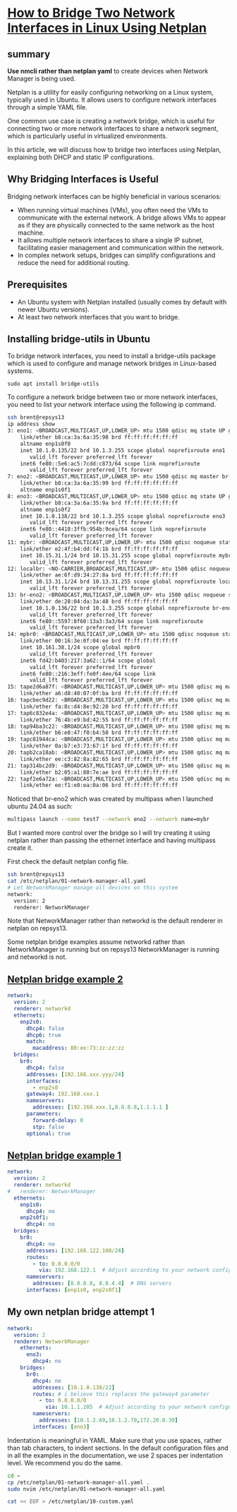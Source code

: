 # **[How to Bridge Two Network Interfaces in Linux Using Netplan](https://www.tecmint.com/netplan-bridge-network-interfaces/)**

## summary

**Use nmcli rather than netplan yaml** to create devices when Network Manager is being used.

Netplan is a utility for easily configuring networking on a Linux system, typically used in Ubuntu. It allows users to configure network interfaces through a simple YAML file.

One common use case is creating a network bridge, which is useful for connecting two or more network interfaces to share a network segment, which is particularly useful in virtualized environments.

In this article, we will discuss how to bridge two interfaces using Netplan, explaining both DHCP and static IP configurations.

## Why Bridging Interfaces is Useful

Bridging network interfaces can be highly beneficial in various scenarios:

- When running virtual machines (VMs), you often need the VMs to communicate with the external network. A bridge allows VMs to appear as if they are physically connected to the same network as the host machine.
- It allows multiple network interfaces to share a single IP subnet, facilitating easier management and communication within the network.
- In complex network setups, bridges can simplify configurations and reduce the need for additional routing.

## Prerequisites

- An Ubuntu system with Netplan installed (usually comes by default with newer Ubuntu versions).
- At least two network interfaces that you want to bridge.

## Installing bridge-utils in Ubuntu

To bridge network interfaces, you need to install a bridge-utils package which is used to configure and manage network bridges in Linux-based systems.

```sudo apt install bridge-utils```

To configure a network bridge between two or more network interfaces, you need to list your network interface using the following ip command.

```bash
ssh brent@repsys13
ip address show 
3: eno1: <BROADCAST,MULTICAST,UP,LOWER_UP> mtu 1500 qdisc mq state UP group default qlen 1000
    link/ether b8:ca:3a:6a:35:98 brd ff:ff:ff:ff:ff:ff
    altname enp1s0f0
    inet 10.1.0.135/22 brd 10.1.3.255 scope global noprefixroute eno1
       valid_lft forever preferred_lft forever
    inet6 fe80::5e6:ac5:7cdd:c873/64 scope link noprefixroute 
       valid_lft forever preferred_lft forever
7: eno2: <BROADCAST,MULTICAST,UP,LOWER_UP> mtu 1500 qdisc mq master br-eno2 state UP group default qlen 1000
    link/ether b8:ca:3a:6a:35:99 brd ff:ff:ff:ff:ff:ff
    altname enp1s0f1
8: eno3: <BROADCAST,MULTICAST,UP,LOWER_UP> mtu 1500 qdisc mq state UP group default qlen 1000
    link/ether b8:ca:3a:6a:35:9a brd ff:ff:ff:ff:ff:ff
    altname enp1s0f2
    inet 10.1.0.138/22 brd 10.1.3.255 scope global noprefixroute eno3
       valid_lft forever preferred_lft forever
    inet6 fe80::4418:3ffb:954b:9cea/64 scope link noprefixroute 
       valid_lft forever preferred_lft forever
11: mybr: <BROADCAST,MULTICAST,UP,LOWER_UP> mtu 1500 qdisc noqueue state UP group default qlen 1000
    link/ether e2:4f:b4:dd:f4:1b brd ff:ff:ff:ff:ff:ff
    inet 10.15.31.1/24 brd 10.15.31.255 scope global noprefixroute mybr
       valid_lft forever preferred_lft forever
12: localbr: <NO-CARRIER,BROADCAST,MULTICAST,UP> mtu 1500 qdisc noqueue state DOWN group default qlen 1000
    link/ether ae:6f:d9:34:27:8a brd ff:ff:ff:ff:ff:ff
    inet 10.13.31.1/24 brd 10.13.31.255 scope global noprefixroute localbr
       valid_lft forever preferred_lft forever
13: br-eno2: <BROADCAST,MULTICAST,UP,LOWER_UP> mtu 1500 qdisc noqueue state UP group default qlen 1000
    link/ether de:28:04:da:3a:48 brd ff:ff:ff:ff:ff:ff
    inet 10.1.0.136/22 brd 10.1.3.255 scope global noprefixroute br-eno2
       valid_lft forever preferred_lft forever
    inet6 fe80::5597:8f60:13a3:3a3/64 scope link noprefixroute 
       valid_lft forever preferred_lft forever
14: mpbr0: <BROADCAST,MULTICAST,UP,LOWER_UP> mtu 1500 qdisc noqueue state UP group default qlen 1000
    link/ether 00:16:3e:0f:04:ee brd ff:ff:ff:ff:ff:ff
    inet 10.161.38.1/24 scope global mpbr0
       valid_lft forever preferred_lft forever
    inet6 fd42:b403:217:3a62::1/64 scope global 
       valid_lft forever preferred_lft forever
    inet6 fe80::216:3eff:fe0f:4ee/64 scope link 
       valid_lft forever preferred_lft forever
15: tape2d6a87f: <BROADCAST,MULTICAST,UP,LOWER_UP> mtu 1500 qdisc mq master mpbr0 state UP group default qlen 1000
    link/ether a6:d8:40:07:0f:ba brd ff:ff:ff:ff:ff:ff
16: tapcbec9d22: <BROADCAST,MULTICAST,UP,LOWER_UP> mtu 1500 qdisc mq master br-eno2 state UP group default qlen 1000
    link/ether fa:8c:d4:8e:92:20 brd ff:ff:ff:ff:ff:ff
17: tap6c832e4a: <BROADCAST,MULTICAST,UP,LOWER_UP> mtu 1500 qdisc mq master mybr state UP group default qlen 1000
    link/ether 76:4b:e9:bd:42:55 brd ff:ff:ff:ff:ff:ff
18: tap94ba3c22: <BROADCAST,MULTICAST,UP,LOWER_UP> mtu 1500 qdisc mq master mpbr0 state UP group default qlen 1000
    link/ether b6:e8:47:f0:b4:50 brd ff:ff:ff:ff:ff:ff
19: tapc81944ca: <BROADCAST,MULTICAST,UP,LOWER_UP> mtu 1500 qdisc mq master br-eno2 state UP group default qlen 1000
    link/ether 0a:b7:e3:73:67:1f brd ff:ff:ff:ff:ff:ff
20: tapb2ca18ab: <BROADCAST,MULTICAST,UP,LOWER_UP> mtu 1500 qdisc mq master mybr state UP group default qlen 1000
    link/ether ee:c3:82:8a:82:65 brd ff:ff:ff:ff:ff:ff
21: tap314bc2d9: <BROADCAST,MULTICAST,UP,LOWER_UP> mtu 1500 qdisc mq master mpbr0 state UP group default qlen 1000
    link/ether b2:05:a1:80:7e:ae brd ff:ff:ff:ff:ff:ff
22: tapf2e6a72a: <BROADCAST,MULTICAST,UP,LOWER_UP> mtu 1500 qdisc mq master mybr state UP group default qlen 1000
    link/ether ee:f1:e0:ea:0a:06 brd ff:ff:ff:ff:ff:ff

 ```

Noticed that br-eno2 which was created by multipass when I launched ubuntu 24.04 as such:

```bash
multipass launch --name test7 --network eno2 --network name=mybr
```

But I wanted more control over the bridge so I will try creating it using netplan rather than passing the ethernet interface and having multipass create it.

First check the default netplan config file.

```bash
ssh brent@repsys13
cat /etc/netplan/01-network-manager-all.yaml
# Let NetworkManager manage all devices on this system
network:
  version: 2
  renderer: NetworkManager

```

Note that NetworkManager rather than networkd is the default renderer in netplan on repsys13.

Some netplan bridge examples assume networkd rather than NetworkManager is running but on repsys13 NetworkManager is running and networkd is not.

## **[Netplan bridge example 2](https://gist.github.com/ynott/f4bdc89b940522f2a0e4b32790ddb731)**

```yaml
network:
  version: 2
  renderer: networkd
  ethernets:
    enp2s0:
      dhcp4: false
      dhcp6: true
      match:
        macaddress: 80:ee:73:zz:zz:zz
  bridges:
    br0:
      dhcp4: false
      addresses: [192.168.xxx.yyy/24]
      interfaces:
        - enp2s0
      gateway4: 192.168.xxx.1
      nameservers:
        addresses: [192.168.xxx.1,8.8.8.8,1.1.1.1 ]
      parameters:
        forward-delay: 0
        stp: false
      optional: true
```

## **[Netplan bridge example 1](https://www.tecmint.com/netplan-bridge-network-interfaces/)**

```yaml
network:
  version: 2
  renderer: networkd
#   renderer: NetworkManager
  ethernets:
    enp1s0:
      dhcp4: no
    enp2s0f1:
      dhcp4: no
  bridges:
    br0:
      dhcp4: no
      addresses: [192.168.122.100/24]
      routes:
        - to: 0.0.0.0/0
          via: 192.168.122.1  # Adjust according to your network configuration
      nameservers:
        addresses: [8.8.8.8, 8.8.4.4]  # DNS servers
      interfaces: [enp1s0, enp2s0f1]
```

## My own netplan bridge attempt 1

```yaml
network:
  version: 2
  renderer: NetworkManager
    ethernets:
      eno3:
        dhcp4: no
    bridges:
      br0:
        dhcp4: no
        addresses: [10.1.0.138/22]
        routes: # i believe this replaces the gateway4 parameter
          - to: 0.0.0.0/0
            via: 10.1.1.205  # Adjust according to your network configuration
        nameservers:
          addresses: [10.1.2.69,10.1.2.70,172.20.0.39]
        interfaces: [eno3]
```

Indentation is meaningful in YAML. Make sure that you use spaces, rather than tab characters, to indent sections. In the default configuration files and in all the examples in the documentation, we use 2 spaces per indentation level. We recommend you do the same.

```bash
cd ~
cp /etc/netplan/01-network-manager-all.yaml .
sudo nvim /etc/netplan/01-network-manager-all.yaml

cat << EOF > /etc/netplan/10-custom.yaml
